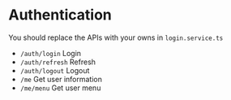 # Authentication

You should replace the APIs with your owns in `login.service.ts`

- `/auth/login` Login
- `/auth/refresh` Refresh
- `/auth/logout` Logout
- `/me` Get user information
- `/me/menu` Get user menu
